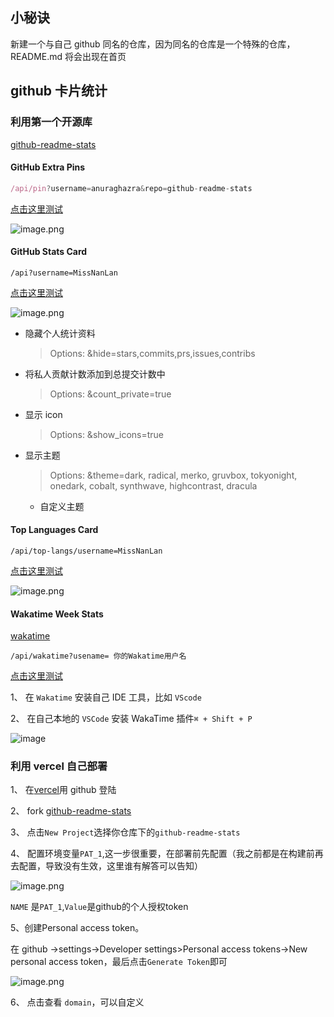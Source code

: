 ## 小秘诀

新建一个与自己 github 同名的仓库，因为同名的仓库是一个特殊的仓库，README.md 将会出现在首页

## github 卡片统计

### 利用第一个开源库

[github-readme-stats](https://github.com/MissNanLan/github-readme-stats)

#### GitHub Extra Pins

``` js
/api/pin?username=anuraghazra&repo=github-readme-stats
```
[点击这里测试](https://github-readme-stats.vercel.app/api/pin?username=anuraghazra&repo=github-readme-stats)

![image.png](https://p9-juejin.byteimg.com/tos-cn-i-k3u1fbpfcp/36d85205514944dd8fc39e364b543305~tplv-k3u1fbpfcp-watermark.image)

#### GitHub Stats Card

``` 
/api?username=MissNanLan
```

[点击这里测试](https://github-readme-stats.vercel.app/api?username=MissNanLan)

![image.png](https://p6-juejin.byteimg.com/tos-cn-i-k3u1fbpfcp/f63f96fe50834db49a7f6b1a935f58a8~tplv-k3u1fbpfcp-watermark.image)

- 隐藏个人统计资料

  > Options: &hide=stars,commits,prs,issues,contribs

- 将私人贡献计数添加到总提交计数中

  > Options: &count_private=true

- 显示 icon

  > Options: &show_icons=true

- 显示主题
  > Options: &theme=dark, radical, merko, gruvbox, tokyonight, onedark, cobalt, synthwave, highcontrast, dracula
  - 自定义主题

#### Top Languages Card

```
/api/top-langs/username=MissNanLan
```
[点击这里测试](https://github-readme-stats.vercel.app/api/top-langs/?username=MissNanLan)

![image.png](https://p1-juejin.byteimg.com/tos-cn-i-k3u1fbpfcp/76b9d77176bd49cb946aca71885ec637~tplv-k3u1fbpfcp-watermark.image)

#### Wakatime Week Stats

[wakatime](https://wakatime.com/)

```
/api/wakatime?usename= 你的Wakatime用户名
```

[点击这里测试](https://github-readme-stats.vercel.app/api/wakatime?username=MissNanLan)

1、 在 `Wakatime` 安装自己 IDE 工具，比如 `VScode`

2、 在自己本地的 `VSCode` 安装 WakaTime 插件`⌘ + Shift + P`

![image](https://p9-juejin.byteimg.com/tos-cn-i-k3u1fbpfcp/0fbc9d80eb8f405a8d45f2ae4be86950~tplv-k3u1fbpfcp-watermark.image)

### 利用 vercel 自己部署

1、 在[vercel](https://vercel.com/)用 github 登陆

2、 fork [github-readme-stats](https://github.com/MissNanLan/github-readme-stats)

3、 点击`New Project`选择你仓库下的`github-readme-stats`

4、 配置环境变量`PAT_1`,这一步很重要，在部署前先配置（我之前都是在构建前再去配置，导致没有生效，这里谁有解答可以告知）

![image.png](https://p1-juejin.byteimg.com/tos-cn-i-k3u1fbpfcp/1f5a8b190790400a9c649312b8a6b52f~tplv-k3u1fbpfcp-watermark.image)

`NAME` 是`PAT_1`,`Value`是github的个人授权token

5、创建Personal access token。 

在 github ->settings->Developer settings>Personal access tokens->New personal access token，最后点击`Generate Token`即可

![image.png](https://p1-juejin.byteimg.com/tos-cn-i-k3u1fbpfcp/a211e4f6689949de9375b4b5de9a4472~tplv-k3u1fbpfcp-watermark.image)

6、 点击查看 `domain`，可以自定义
